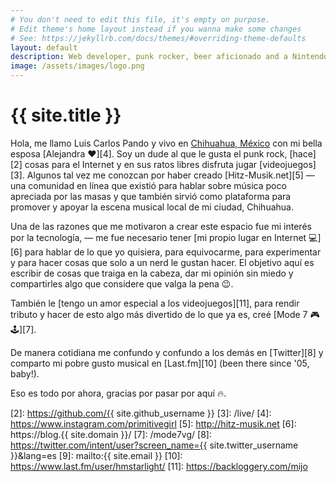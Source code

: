 ```yaml
---
# You don't need to edit this file, it's empty on purpose.
# Edit theme's home layout instead if you wanna make some changes
# See: https://jekyllrb.com/docs/themes/#overriding-theme-defaults
layout: default
description: Web developer, punk rocker, beer aficionado and a Nintendo freak since 1990. | Desarrollador web, punk rocker, aficionado de la cerveza y un fan de Nintendo desde 1990.
image: /assets/images/logo.png
---
```


<h1 class="text-center">{{ site.title }}</h1>

<span class="first-letter">H</span>ola, me llamo Luis Carlos Pando y vivo en [Chihuahua, México][1] con mi bella esposa [Alejandra ❤️][4]. Soy un dude al que le gusta el punk rock, [hace][2] cosas para el Internet y en sus ratos libres disfruta jugar [videojuegos][3]. Algunos tal vez me conozcan por haber creado [Hitz-Musik.net][5] ― una comunidad en línea que existió para hablar sobre música poco apreciada por las masas y que también sirvió como plataforma para promover y apoyar la escena musical local de mi ciudad, Chihuahua.

Una de las razones que me motivaron a crear este espacio fue mi interés por la tecnología, ― me fue necesario tener [mi propio lugar en Internet 💻][6]  para hablar de lo que yo quisiera, para equivocarme, para experimentar y para hacer cosas que solo a un nerd le gustan hacer. El objetivo aquí es escribir de cosas que traiga en la cabeza, dar mi opinión sin miedo y compartirles algo que considere que valga la pena 😉.

También le [tengo un amor especial a los videojuegos][11], para rendir tributo y hacer de esto algo más divertido de lo que ya es, creé [Mode 7 🎮 🕹️][7].

De manera cotidiana me confundo y confundo a los demás en [Twitter][8] y comparto mi pobre gusto musical en [Last.fm][10] (been there since '05, baby!).

Eso es todo por ahora, gracias por pasar por aquí 🔥.

[1]: http://www.municipiochihuahua.gob.mx/
[2]: https://github.com/{{ site.github_username }}
[3]: /live/
[4]: https://www.instagram.com/primitivegirl
[5]: http://hitz-musik.net
[6]: https://blog.{{ site.domain }}/
[7]: /mode7vg/
[8]: https://twitter.com/intent/user?screen_name={{ site.twitter_username }}&lang=es
[9]: mailto:{{ site.email }}
[10]: https://www.last.fm/user/hmstarlight/
[11]: https://backloggery.com/mijo